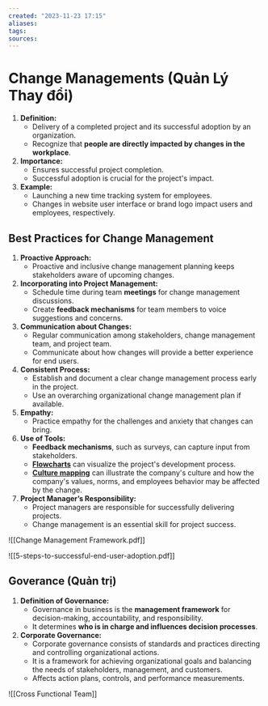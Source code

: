 ```yaml
---
created: "2023-11-23 17:15"
aliases: 
tags: 
sources:
---
```



# Change Managements (Quản Lý Thay đổi)

1. **Definition:**
	- Delivery of a completed project and its successful adoption by an organization.
	- Recognize that **people are directly impacted by changes in the workplace**.
2. **Importance:**
	- Ensures successful project completion.
	- Successful adoption is crucial for the project's impact.
3. **Example:**
	- Launching a new time tracking system for employees.
	- Changes in website user interface or brand logo impact users and employees, respectively.

## Best Practices for Change Management

1. **Proactive Approach:**
	- Proactive and inclusive change management planning keeps stakeholders aware of upcoming changes.
2. **Incorporating into Project Management:**
	- Schedule time during team **meetings** for change management discussions.
	- Create **feedback mechanisms** for team members to voice suggestions and concerns.
3. **Communication about Changes:**
	- Regular communication among stakeholders, change management team, and project team.
	- Communicate about how changes will provide a better experience for end users.
4. **Consistent Process:**
	- Establish and document a clear change management process early in the project.
	- Use an overarching organizational change management plan if available.
5. **Empathy:**
	- Practice empathy for the challenges and anxiety that changes can bring.
6. **Use of Tools:**
	- **Feedback mechanisms**, such as surveys, can capture input from stakeholders.
	- [**Flowcharts**](https://www.lucidchart.com/pages/what-is-a-flowchart-tutorial) can visualize the project's development process.
	- [**Culture mapping**](https://www.strategyzer.com/blog/posts/2015/10/13/the-culture-map-a-systematic-intentional-tool-for-designing-great-company-culture) can illustrate the company's culture and how the company's values, norms, and employees behavior may be affected by the change.
7. **Project Manager’s Responsibility:**
	- Project managers are responsible for successfully delivering projects.
	- Change management is an essential skill for project success.

![[Change Management Framework.pdf]]

![[5-steps-to-successful-end-user-adoption.pdf]]

## Goverance (Quản trị)

1. **Definition of Governance:**
	- Governance in business is the **management framework** for decision-making, accountability, and responsibility.
	- It determines **who is in charge and influences decision processes**.
2. **Corporate Governance:**
	- Corporate governance consists of standards and practices directing and controlling organizational actions.
	- It is a framework for achieving organizational goals and balancing the needs of stakeholders, management, and customers.
	- Affects action plans, controls, and performance measurements.

![[Cross Functional Team]]
